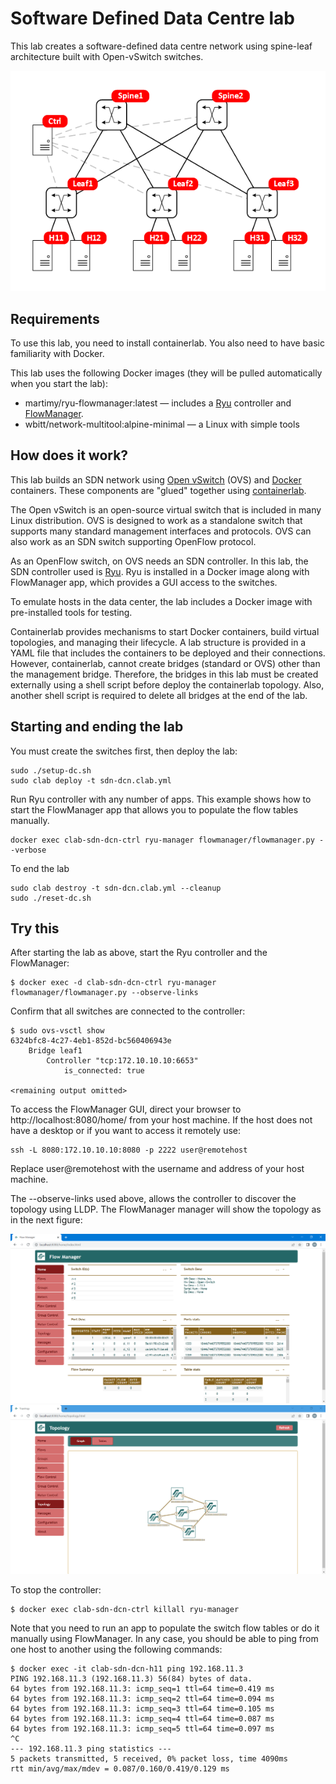 # Software Defined Data Centre lab

This lab creates a software-defined data centre network using spine-leaf architecture built with Open-vSwitch switches.

![](img/sddcn.png)

## Requirements

To use this lab, you need to install containerlab. You also need to have basic familiarity with Docker.

This lab uses the following Docker images (they will be pulled automatically when you start the lab):

- martimy/ryu-flowmanager:latest — includes a [Ryu](https://github.com/faucetsdn/ryu) controller and [FlowManager](https://github.com/martimy/flowmanager).
- wbitt/network-multitool:alpine-minimal — a Linux with simple tools


## How does it work?

This lab builds an SDN network using [Open vSwitch](https://www.openvswitch.org/) (OVS) and [Docker](https://www.docker.com/) containers. These components are "glued" together using [containerlab](https://containerlab.dev/).

The Open vSwitch is an open-source virtual switch that is included in many Linux distribution. OVS is designed to work as a standalone switch that supports many standard management interfaces and protocols. OVS can also work as an SDN switch supporting OpenFlow protocol.

As an OpenFlow switch, on OVS needs an SDN controller. In this lab, the SDN controller used is [Ryu](https://ryu-sdn.org/). Ryu is installed in a Docker image along with FlowManager app, which provides a GUI access to the switches.

To emulate hosts in the data center, the lab includes a Docker image with pre-installed tools for testing.

Containerlab provides mechanisms to start Docker containers, build virtual topologies, and managing their lifecycle. A lab structure is provided in a YAML file that includes the containers to be deployed and their connections. However, containerlab, cannot create bridges (standard or OVS) other than the management bridge. Therefore, the bridges in this lab must be created externally using a shell script before deploy the containerlab topology. Also, another shell script is required to delete all bridges at the end of the lab.


## Starting and ending the lab

You must create the switches first, then deploy the lab:

```
sudo ./setup-dc.sh
sudo clab deploy -t sdn-dcn.clab.yml
```

Run Ryu controller with any number of apps. This example shows how to start the FlowManager app that allows you to populate the flow tables manually.

```
docker exec clab-sdn-dcn-ctrl ryu-manager flowmanager/flowmanager.py --verbose
```

To end the lab

```
sudo clab destroy -t sdn-dcn.clab.yml --cleanup
sudo ./reset-dc.sh
```

## Try this

After starting the lab as above, start the Ryu controller and the FlowManager:

```
$ docker exec -d clab-sdn-dcn-ctrl ryu-manager flowmanager/flowmanager.py --observe-links
```

Confirm that all switches are connected to the controller:

```
$ sudo ovs-vsctl show
6324bfc8-4c27-4eb1-852d-bc560406943e
    Bridge leaf1
        Controller "tcp:172.10.10.10:6653"
            is_connected: true

<remaining output omitted>
```

To access the FlowManager GUI, direct your browser to http://localhost:8080/home/ from your host machine. If the host does not have a desktop or if you want to access it remotely use:

```
ssh -L 8080:172.10.10.10:8080 -p 2222 user@remotehost
```

Replace user@remotehost with the username and address of your host machine.

The --observe-links used above, allows the controller to discover the topology using LLDP. The FlowManager manager will show the topology as in the next figure:

![](img/fm_view.png)![](img/fm_topo.png)

To stop the controller:

```
$ docker exec clab-sdn-dcn-ctrl killall ryu-manager
```


Note that you need to run an app to populate the switch flow tables or do it manually using FlowManager. In any case, you should be able to ping from one host to another using the following commands:

```
$ docker exec -it clab-sdn-dcn-h11 ping 192.168.11.3
PING 192.168.11.3 (192.168.11.3) 56(84) bytes of data.
64 bytes from 192.168.11.3: icmp_seq=1 ttl=64 time=0.419 ms
64 bytes from 192.168.11.3: icmp_seq=2 ttl=64 time=0.094 ms
64 bytes from 192.168.11.3: icmp_seq=3 ttl=64 time=0.105 ms
64 bytes from 192.168.11.3: icmp_seq=4 ttl=64 time=0.087 ms
64 bytes from 192.168.11.3: icmp_seq=5 ttl=64 time=0.097 ms
^C
--- 192.168.11.3 ping statistics ---
5 packets transmitted, 5 received, 0% packet loss, time 4090ms
rtt min/avg/max/mdev = 0.087/0.160/0.419/0.129 ms
```
